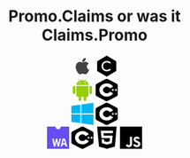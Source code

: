 <h1 align="center"><strong>Promo.Claims or was it Claims.Promo</strong></h1>
<p align="center">
  <img width="40" height="40" src="apple.png">
  <img width="40" height="40" src="c.png">
      <br/>
  <img width="40" height="40" src="android.png">
    <img width="40" height="40" src="cplusplus.png">
    <br/>
  <img width="40" height="40" src="microsoft.png">
  <img width="40" height="40" src="cplusplus.png">
  <br/>
  <img width="40" height="40" src="webassembly.png">
    <img width="40" height="40" src="cplusplus.png">
  <img width="40" height="40" src="html5.png">
  <img width="40" height="40" src="javascript.png">
</p>

